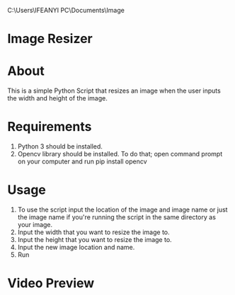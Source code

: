 C:\\Users\\IFEANYI PC\\Documents\\Image

# Image Resizer 

# About
This is a simple Python Script that resizes an image when the user inputs the width and height of the image.

# Requirements
1. Python 3 should be installed.
2. Opencv library should be installed. To do that;
open command prompt on your computer and run
pip install opencv


# Usage
1. To use the script input the location of the image and image name or just the image name if you're running the script in the same directory as your image.
2. Input the width that you want to resize the image to.
3. Input the height that you want to resize the image to.
4. Input the new image location and name.
5. Run

# Video Preview
